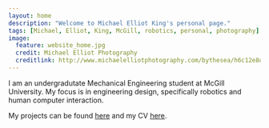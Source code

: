 ```yaml
---
layout: home
description: "Welcome to Michael Elliot King's personal page."
tags: [Michael, Elliot, King, McGill, robotics, personal, photography]
image:
  feature: website_home.jpg
  credit: Michael Elliot Photography
  creditlink: http://www.michaelelliotphotography.com/bythesea/h6c12e8d0#h6c12e8d0
---
```


I am an undergradutate Mechanical Engineering student at McGill University.  My focus is in engineering design, specifically robotics and human computer interaction.

My projects can be found <a markdown="0" href="{{ site.url }}/projects">here</a> and my CV <a markdown="0" href="{{ site.url }}/cv.pdf">here</a>.

<br>
